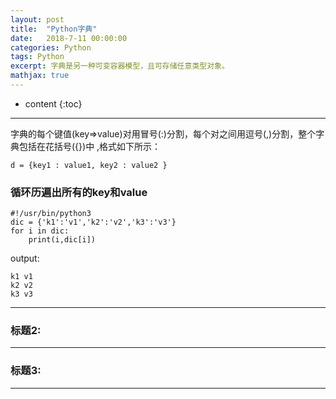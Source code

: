 ```yaml
---
layout: post
title:  "Python字典"
date:   2018-7-11 00:00:00
categories: Python
tags: Python
excerpt: 字典是另一种可变容器模型，且可存储任意类型对象。
mathjax: true
---
```

* content
{:toc}
---

字典的每个键值(key=>value)对用冒号(:)分割，每个对之间用逗号(,)分割，整个字典包括在花括号({})中 ,格式如下所示：<br/>
```
d = {key1 : value1, key2 : value2 }
```


### 循环历遍出所有的key和value

```
#!/usr/bin/python3
dic = {'k1':'v1','k2':'v2','k3':'v3'}
for i in dic:
    print(i,dic[i])
```
output:<br/>
```
k1 v1
k2 v2
k3 v3
```


---

### 标题2:




---

### 标题3:



---
